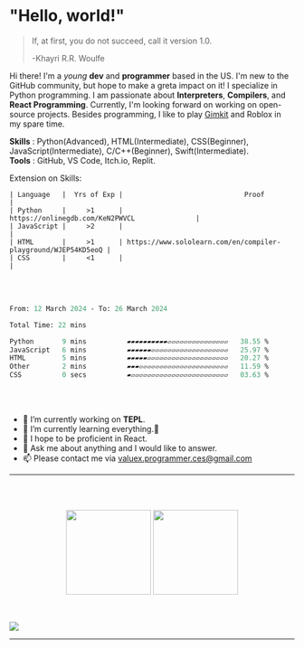# "Hello, world!"

> If, at first, you do not succeed, call it version 1.0. 
>
> -Khayri R.R. Woulfe

Hi there! I'm a *young* **dev** and **programmer** based in the US. I'm new to the GitHub community, but hope to make a greta impact on it! I specialize in Python programming. I am passionate about **Interpreters**, **Compilers**, and **React Programming**. Currently, I'm looking forward on working on open-source projects. Besides programming, I like to play [Gimkit](https://www.gimkit.com/) and Roblox in my spare time. 

**Skills** : Python(Advanced), HTML(Intermediate), CSS(Beginner), JavaScript(Intermediate), C/C++(Beginner), Swift(Intermediate). <br>
**Tools** : GitHub, VS Code, Itch.io, Replit.  

Extension on Skills: <br>
```
| Language   |  Yrs of Exp |                              Proof                            | 
| Python     |     >1      |                 https://onlinegdb.com/KeN2PWVCL               | 
| JavaScript |     >2      |                                                               | 
| HTML       |     >1      | https://www.sololearn.com/en/compiler-playground/WJEP54KD5eoQ | 
| CSS        |     <1      |                                                               | 
```
<br>
<br>
<!--START_SECTION:waka-->

```ocaml
From: 12 March 2024 - To: 26 March 2024

Total Time: 22 mins

Python       9 mins          ▰▰▰▰▰▰▰▰▰▰▱▱▱▱▱▱▱▱▱▱▱▱▱▱▱   38.55 %
JavaScript   6 mins          ▰▰▰▰▰▰▱▱▱▱▱▱▱▱▱▱▱▱▱▱▱▱▱▱▱   25.97 %
HTML         5 mins          ▰▰▰▰▰▱▱▱▱▱▱▱▱▱▱▱▱▱▱▱▱▱▱▱▱   20.27 %
Other        2 mins          ▰▰▰▱▱▱▱▱▱▱▱▱▱▱▱▱▱▱▱▱▱▱▱▱▱   11.59 %
CSS          0 secs          ▰▱▱▱▱▱▱▱▱▱▱▱▱▱▱▱▱▱▱▱▱▱▱▱▱   03.63 %
```

<!--END_SECTION:waka-->
<br>
<br>

* 🔭 I’m currently working on **TEPL**.
* 🌱 I’m currently learning everything.🤣
* 🤔 I hope to be proficient in React. 
* 💬 Ask me about anything and I would like to answer.
* 📫 Please contact me via valuex.programmer.ces@gmail.com

-----


 <br>
 <br>
 <p align="center">
  <img height="150" src="https://github-readme-stats.vercel.app/api/top-langs/?username=TENTHER101&layout=compact&hide=html&theme=dracula"/>
 
  
  <img height="150" src="https://github-readme-stats.vercel.app/api?username=TENTHER101&count_private=true&show_icons=true&theme=dracula&include_all_commits=true"/>
  </P><br>
  
  <a href="https://wakatime.com"><img src="https://wakatime.com/share/@018e3363-d9d8-470f-9061-732c274749e8/deb7683f-9612-426f-aafc-dd6fed80cd22.png" /></a>
 
 
----------------
